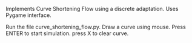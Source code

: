 Implements Curve Shortening Flow using a discrete adaptation. Uses Pygame interface.

Run the file curve_shortening_flow.py. Draw a curve using mouse. Press ENTER to start simulation. press X to clear curve.
